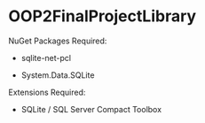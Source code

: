 # OOP2FinalProjectLibrary

NuGet Packages Required:

- sqlite-net-pcl

- System.Data.SQLite


Extensions Required:

- SQLite / SQL Server Compact Toolbox
